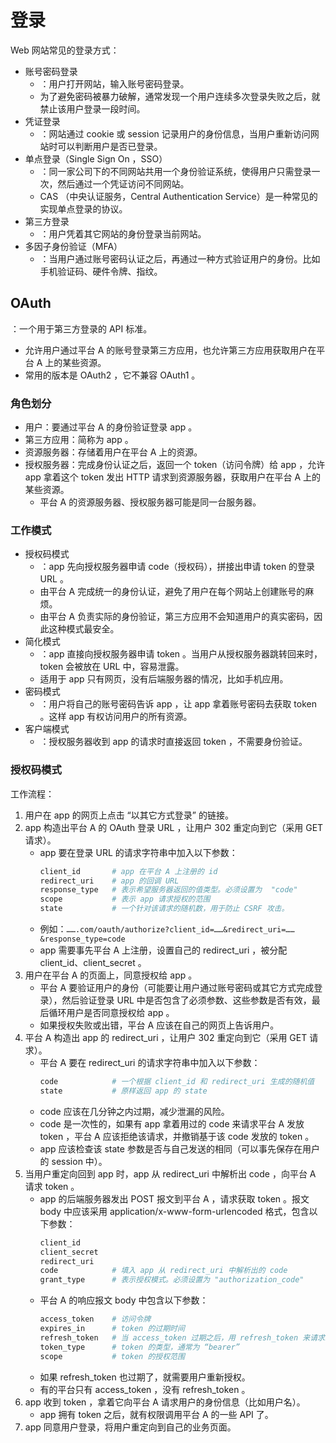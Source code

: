 # 登录

Web 网站常见的登录方式：
- 账号密码登录
  - ：用户打开网站，输入账号密码登录。
  - 为了避免密码被暴力破解，通常发现一个用户连续多次登录失败之后，就禁止该用户登录一段时间。
- 凭证登录
  - ：网站通过 cookie 或 session 记录用户的身份信息，当用户重新访问网站时可以判断用户是否已登录。
- 单点登录（Single Sign On ，SSO）
  - ：同一家公司下的不同网站共用一个身份验证系统，使得用户只需登录一次，然后通过一个凭证访问不同网站。
  - CAS （中央认证服务，Central Authentication Service）是一种常见的实现单点登录的协议。
- 第三方登录
  - ：用户凭着其它网站的身份登录当前网站。
- 多因子身份验证（MFA）
  - ：当用户通过账号密码认证之后，再通过一种方式验证用户的身份。比如手机验证码、硬件令牌、指纹。

## OAuth

：一个用于第三方登录的 API 标准。
- 允许用户通过平台 A 的账号登录第三方应用，也允许第三方应用获取用户在平台 A 上的某些资源。
- 常用的版本是 OAuth2 ，它不兼容 OAuth1 。

### 角色划分

- 用户：要通过平台 A 的身份验证登录 app 。
- 第三方应用：简称为 app 。
- 资源服务器：存储着用户在平台 A 上的资源。
- 授权服务器：完成身份认证之后，返回一个 token（访问令牌）给 app ，允许 app 拿着这个 token 发出 HTTP 请求到资源服务器，获取用户在平台 A 上的某些资源。
  - 平台 A 的资源服务器、授权服务器可能是同一台服务器。

### 工作模式

- 授权码模式
  - ：app 先向授权服务器申请 code（授权码），拼接出申请 token 的登录 URL 。
  - 由平台 A 完成统一的身份认证，避免了用户在每个网站上创建账号的麻烦。
  - 由平台 A 负责实际的身份验证，第三方应用不会知道用户的真实密码，因此这种模式最安全。
- 简化模式
  - ：app 直接向授权服务器申请 token 。当用户从授权服务器跳转回来时，token 会被放在 URL 中，容易泄露。
  - 适用于 app 只有网页，没有后端服务器的情况，比如手机应用。
- 密码模式
  - ：用户将自己的账号密码告诉 app ，让 app 拿着账号密码去获取 token 。这样 app 有权访问用户的所有资源。
- 客户端模式
  - ：授权服务器收到 app 的请求时直接返回 token ，不需要身份验证。

### 授权码模式

工作流程：
1. 用户在 app 的网页上点击 “以其它方式登录” 的链接。
2. app 构造出平台 A 的 OAuth 登录 URL ，让用户 302 重定向到它（采用 GET 请求）。
    - app 要在登录 URL 的请求字符串中加入以下参数：
      ```sh
      client_id       # app 在平台 A 上注册的 id
      redirect_uri    # app 的回调 URL
      response_type   # 表示希望服务器返回的值类型。必须设置为  "code"
      scope           # 表示 app 请求授权的范围
      state           # 一个针对该请求的随机数，用于防止 CSRF 攻击。
      ```
    - 例如：`…….com/oauth/authorize?client_id=……&redirect_uri=……&response_type=code`
    - app 需要事先平台 A 上注册，设置自己的 redirect_uri ，被分配 client_id、client_secret 。
3. 用户在平台 A 的页面上，同意授权给 app 。
    - 平台 A 要验证用户的身份（可能要让用户通过账号密码或其它方式完成登录），然后验证登录 URL 中是否包含了必须参数、这些参数是否有效，最后循环用户是否同意授权给 app 。
    - 如果授权失败或出错，平台 A 应该在自己的网页上告诉用户。
4. 平台 A 构造出 app 的 redirect_uri ，让用户 302 重定向到它（采用 GET 请求）。
    - 平台 A 要在 redirect_uri 的请求字符串中加入以下参数：
      ```sh
      code            # 一个根据 client_id 和 redirect_uri 生成的随机值
      state           # 原样返回 app 的 state
      ```
    - code 应该在几分钟之内过期，减少泄漏的风险。
    - code 是一次性的，如果有 app 拿着用过的 code 来请求平台 A 发放 token ，平台 A 应该拒绝该请求，并撤销基于该 code 发放的 token 。
    - app 应该检查该 state 参数是否与自己发送的相同（可以事先保存在用户的 session 中）。
5. 当用户重定向回到 app 时，app 从 redirect_uri 中解析出 code ，向平台 A 请求 token 。
    - app 的后端服务器发出 POST 报文到平台 A ，请求获取 token 。报文 body 中应该采用 application/x-www-form-urlencoded 格式，包含以下参数：
      ```sh
      client_id
      client_secret
      redirect_uri
      code            # 填入 app 从 redirect_uri 中解析出的 code
      grant_type      # 表示授权模式。必须设置为 "authorization_code"
      ```
    - 平台 A 的响应报文 body 中包含以下参数：
      ```sh
      access_token    # 访问令牌
      expires_in      # token 的过期时间
      refresh_token   # 当 access_token 过期之后，用 refresh_token 来请求新的 access_token
      token_type      # token 的类型，通常为 “bearer”
      scope           # token 的授权范围
      ```
    - 如果 refresh_token 也过期了，就需要用户重新授权。
    - 有的平台只有 access_token ，没有 refresh_token 。
6. app 收到 token ，拿着它向平台 A 请求用户的身份信息（比如用户名）。
    - app 拥有 token 之后，就有权限调用平台 A 的一些 API 了。
7. app 同意用户登录，将用户重定向到自己的业务页面。
